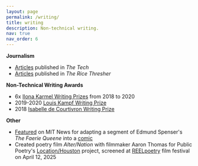 ```yaml
---
layout: page
permalink: /writing/
title: writing
description: Non-technical writing.
nav: true
nav_order: 6
---
```


**Journalism**

 * [Articles](https://thetech.com/authors/ivy-li) published in *The Tech*
 * [Articles](https://www.ricethresher.org/staff/ivy-li) published in *The Rice Thresher*

**Non-Technical Writing Awards**

 * 6x [Ilona Karmel Writing Prizes](https://cmsw.mit.edu/publications/ilona-karmel-writing-prizes/winners/) from 2018 to 2020
 * 2019-2020 [Louis Kampf Writing Prize](https://wgs.mit.edu/kampfpastrecipients)
 * 2018 [Isabelle de Courtivron Writing Prize](https://languages.mit.edu/student-awards/the-isabelle-de-courtivron-writing-prize/2019-de-courtivron-writing-prize/)

**Other**

 * [Featured](https://news.mit.edu/2019/mit-ivy-li-translates-faerie-queene-into-modern-visual-comic-0307) on MIT News for adapting a segment of Edmund Spenser's *The Faerie Queene* into a [comic](https://issuu.com/mit-shass/docs/fq_final_project)
 * Created poetry film *Alter/Nation* with filmmaker Aaron Thomas for Public Poetry's [Location/Houston](https://www.publicpoetry.org/locationhouston) project, screened at [REELpoetry](https://www.publicpoetry.org/reelpoetry) film festival on April 12, 2025
